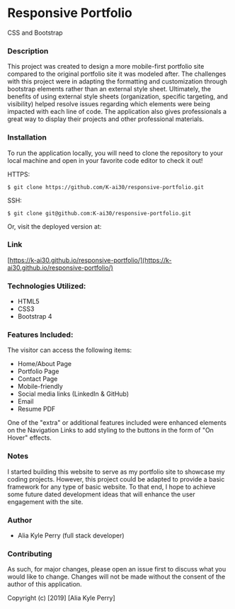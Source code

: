 # Responsive Portfolio

CSS and Bootstrap

### Description

This project was created to design a more mobile-first portfolio site compared to the original portfolio site it was modeled after.  The challenges with this project were in adapting the formatting and customization through bootstrap elements rather than an external style sheet.  Ultimately, the benefits of using external style sheets (organization, specific targeting, and visibility) helped resolve issues regarding which elements were being impacted with each line of code.  The application also gives professionals a great way to display their projects and other professional materials.

### Installation

To run the application locally, you will need to clone the repository to your local machine and open in your favorite code editor to check it out!

HTTPS:

`$ git clone https://github.com/K-ai30/responsive-portfolio.git`

SSH:

`$ git clone git@github.com:K-ai30/responsive-portfolio.git`

Or, visit the deployed version at:

### Link

[https://k-ai30.github.io/responsive-portfolio/](https://k-ai30.github.io/responsive-portfolio/)

### Technologies Utilized:

* HTML5
* CSS3
* Bootstrap 4

### Features Included:

The visitor can access the following items:

- Home/About Page
- Portfolio Page
- Contact Page
- Mobile-friendly
- Social media links (LinkedIn & GitHub)
- Email
- Resume PDF

One of the "extra" or additional features included were enhanced elements on the Navigation Links to add styling to the buttons in the form of "On Hover" effects.

### Notes

I started building this website to serve as my portfolio site to showcase my coding projects. However, this project could be adapted to provide a basic framework for any type of basic website.  To that end, I hope to achieve some future dated development ideas that will enhance the user engagement with the site.

### Author

- Alia Kyle Perry (full stack developer)

### Contributing

As such, for major changes, please open an issue first to discuss what you would like to change. Changes will not be made without the consent of the author of this application.

Copyright (c) [2019] [Alia Kyle Perry]